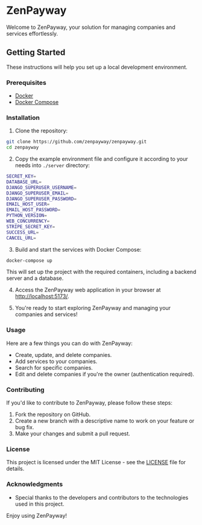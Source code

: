 # ZenPayway

Welcome to ZenPayway, your solution for managing companies and services effortlessly.

## Getting Started

These instructions will help you set up a local development environment.

### Prerequisites

- [Docker](https://www.docker.com/get-started)
- [Docker Compose](https://docs.docker.com/compose/install/)

### Installation

1. Clone the repository:

```bash
git clone https://github.com/zenpayway/zenpayway.git
cd zenpayway
```

2. Copy the example environment file and configure it according to your needs into `./server` directory:

```bash
SECRET_KEY=
DATABASE_URL=
DJANGO_SUPERUSER_USERNAME=
DJANGO_SUPERUSER_EMAIL=
DJANGO_SUPERUSER_PASSWORD=
EMAIL_HOST_USER=
EMAIL_HOST_PASSWORD=
PYTHON_VERSION=
WEB_CONCURRENCY=
STRIPE_SECRET_KEY=
SUCCESS_URL=
CANCEL_URL=
```

3. Build and start the services with Docker Compose:

```bash
docker-compose up
```

This will set up the project with the required containers, including a backend server and a database.

4. Access the ZenPayway web application in your browser at [http://localhost:5173/](http://localhost:5173/).

5. You're ready to start exploring ZenPayway and managing your companies and services!

### Usage

Here are a few things you can do with ZenPayway:

- Create, update, and delete companies.
- Add services to your companies.
- Search for specific companies.
- Edit and delete companies if you're the owner (authentication required).

### Contributing

If you'd like to contribute to ZenPayway, please follow these steps:

1. Fork the repository on GitHub.
2. Create a new branch with a descriptive name to work on your feature or bug fix.
3. Make your changes and submit a pull request.

### License

This project is licensed under the MIT License - see the [LICENSE](LICENSE) file for details.

### Acknowledgments

- Special thanks to the developers and contributors to the technologies used in this project.

Enjoy using ZenPayway!